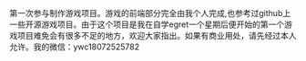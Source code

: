 第一次参与制作游戏项目。游戏的前端部分完全由我个人完成,也参考过github上一些开源游戏项目。由于这个项目是我在自学egret一个星期后便开始的第一个游戏项目难免会有很多不足的地方，欢迎大家指出。如果有商业用处，请先经过本人允许。我的微信：ywc18072525782
